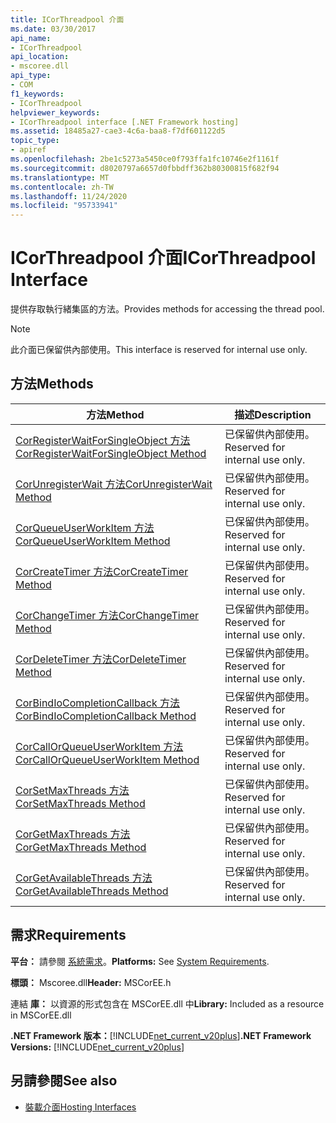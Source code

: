 ```yaml
---
title: ICorThreadpool 介面
ms.date: 03/30/2017
api_name:
- ICorThreadpool
api_location:
- mscoree.dll
api_type:
- COM
f1_keywords:
- ICorThreadpool
helpviewer_keywords:
- ICorThreadpool interface [.NET Framework hosting]
ms.assetid: 18485a27-cae3-4c6a-baa8-f7df601122d5
topic_type:
- apiref
ms.openlocfilehash: 2be1c5273a5450ce0f793ffa1fc10746e2f1161f
ms.sourcegitcommit: d8020797a6657d0fbbdff362b80300815f682f94
ms.translationtype: MT
ms.contentlocale: zh-TW
ms.lasthandoff: 11/24/2020
ms.locfileid: "95733941"
---
```

# <a name="icorthreadpool-interface"></a><span data-ttu-id="a2fae-102">ICorThreadpool 介面</span><span class="sxs-lookup"><span data-stu-id="a2fae-102">ICorThreadpool Interface</span></span>

<span data-ttu-id="a2fae-103">提供存取執行緒集區的方法。</span><span class="sxs-lookup"><span data-stu-id="a2fae-103">Provides methods for accessing the thread pool.</span></span>  
  
> [!NOTE]
> <span data-ttu-id="a2fae-104">此介面已保留供內部使用。</span><span class="sxs-lookup"><span data-stu-id="a2fae-104">This interface is reserved for internal use only.</span></span>  
  
## <a name="methods"></a><span data-ttu-id="a2fae-105">方法</span><span class="sxs-lookup"><span data-stu-id="a2fae-105">Methods</span></span>  
  
|<span data-ttu-id="a2fae-106">方法</span><span class="sxs-lookup"><span data-stu-id="a2fae-106">Method</span></span>|<span data-ttu-id="a2fae-107">描述</span><span class="sxs-lookup"><span data-stu-id="a2fae-107">Description</span></span>|  
|------------|-----------------|  
|[<span data-ttu-id="a2fae-108">CorRegisterWaitForSingleObject 方法</span><span class="sxs-lookup"><span data-stu-id="a2fae-108">CorRegisterWaitForSingleObject Method</span></span>](icorthreadpool-corregisterwaitforsingleobject-method.md)|<span data-ttu-id="a2fae-109">已保留供內部使用。</span><span class="sxs-lookup"><span data-stu-id="a2fae-109">Reserved for internal use only.</span></span>|  
|[<span data-ttu-id="a2fae-110">CorUnregisterWait 方法</span><span class="sxs-lookup"><span data-stu-id="a2fae-110">CorUnregisterWait Method</span></span>](icorthreadpool-corunregisterwait-method.md)|<span data-ttu-id="a2fae-111">已保留供內部使用。</span><span class="sxs-lookup"><span data-stu-id="a2fae-111">Reserved for internal use only.</span></span>|  
|[<span data-ttu-id="a2fae-112">CorQueueUserWorkItem 方法</span><span class="sxs-lookup"><span data-stu-id="a2fae-112">CorQueueUserWorkItem Method</span></span>](icorthreadpool-corqueueuserworkitem-method.md)|<span data-ttu-id="a2fae-113">已保留供內部使用。</span><span class="sxs-lookup"><span data-stu-id="a2fae-113">Reserved for internal use only.</span></span>|  
|[<span data-ttu-id="a2fae-114">CorCreateTimer 方法</span><span class="sxs-lookup"><span data-stu-id="a2fae-114">CorCreateTimer Method</span></span>](icorthreadpool-corcreatetimer-method.md)|<span data-ttu-id="a2fae-115">已保留供內部使用。</span><span class="sxs-lookup"><span data-stu-id="a2fae-115">Reserved for internal use only.</span></span>|  
|[<span data-ttu-id="a2fae-116">CorChangeTimer 方法</span><span class="sxs-lookup"><span data-stu-id="a2fae-116">CorChangeTimer Method</span></span>](icorthreadpool-corchangetimer-method.md)|<span data-ttu-id="a2fae-117">已保留供內部使用。</span><span class="sxs-lookup"><span data-stu-id="a2fae-117">Reserved for internal use only.</span></span>|  
|[<span data-ttu-id="a2fae-118">CorDeleteTimer 方法</span><span class="sxs-lookup"><span data-stu-id="a2fae-118">CorDeleteTimer Method</span></span>](icorthreadpool-cordeletetimer-method.md)|<span data-ttu-id="a2fae-119">已保留供內部使用。</span><span class="sxs-lookup"><span data-stu-id="a2fae-119">Reserved for internal use only.</span></span>|  
|[<span data-ttu-id="a2fae-120">CorBindIoCompletionCallback 方法</span><span class="sxs-lookup"><span data-stu-id="a2fae-120">CorBindIoCompletionCallback Method</span></span>](icorthreadpool-corbindiocompletioncallback-method.md)|<span data-ttu-id="a2fae-121">已保留供內部使用。</span><span class="sxs-lookup"><span data-stu-id="a2fae-121">Reserved for internal use only.</span></span>|  
|[<span data-ttu-id="a2fae-122">CorCallOrQueueUserWorkItem 方法</span><span class="sxs-lookup"><span data-stu-id="a2fae-122">CorCallOrQueueUserWorkItem Method</span></span>](icorthreadpool-corcallorqueueuserworkitem-method.md)|<span data-ttu-id="a2fae-123">已保留供內部使用。</span><span class="sxs-lookup"><span data-stu-id="a2fae-123">Reserved for internal use only.</span></span>|  
|[<span data-ttu-id="a2fae-124">CorSetMaxThreads 方法</span><span class="sxs-lookup"><span data-stu-id="a2fae-124">CorSetMaxThreads Method</span></span>](icorthreadpool-corsetmaxthreads-method.md)|<span data-ttu-id="a2fae-125">已保留供內部使用。</span><span class="sxs-lookup"><span data-stu-id="a2fae-125">Reserved for internal use only.</span></span>|  
|[<span data-ttu-id="a2fae-126">CorGetMaxThreads 方法</span><span class="sxs-lookup"><span data-stu-id="a2fae-126">CorGetMaxThreads Method</span></span>](icorthreadpool-corgetmaxthreads-method.md)|<span data-ttu-id="a2fae-127">已保留供內部使用。</span><span class="sxs-lookup"><span data-stu-id="a2fae-127">Reserved for internal use only.</span></span>|  
|[<span data-ttu-id="a2fae-128">CorGetAvailableThreads 方法</span><span class="sxs-lookup"><span data-stu-id="a2fae-128">CorGetAvailableThreads Method</span></span>](icorthreadpool-corgetavailablethreads-method.md)|<span data-ttu-id="a2fae-129">已保留供內部使用。</span><span class="sxs-lookup"><span data-stu-id="a2fae-129">Reserved for internal use only.</span></span>|  
  
## <a name="requirements"></a><span data-ttu-id="a2fae-130">需求</span><span class="sxs-lookup"><span data-stu-id="a2fae-130">Requirements</span></span>  

 <span data-ttu-id="a2fae-131">**平台：** 請參閱 [系統需求](../../get-started/system-requirements.md)。</span><span class="sxs-lookup"><span data-stu-id="a2fae-131">**Platforms:** See [System Requirements](../../get-started/system-requirements.md).</span></span>  
  
 <span data-ttu-id="a2fae-132">**標頭：** Mscoree.dll</span><span class="sxs-lookup"><span data-stu-id="a2fae-132">**Header:** MSCorEE.h</span></span>  
  
 <span data-ttu-id="a2fae-133">連結 **庫：** 以資源的形式包含在 MSCorEE.dll 中</span><span class="sxs-lookup"><span data-stu-id="a2fae-133">**Library:** Included as a resource in MSCorEE.dll</span></span>  
  
 <span data-ttu-id="a2fae-134">**.NET Framework 版本：**[!INCLUDE[net_current_v20plus](../../../../includes/net-current-v20plus-md.md)]</span><span class="sxs-lookup"><span data-stu-id="a2fae-134">**.NET Framework Versions:** [!INCLUDE[net_current_v20plus](../../../../includes/net-current-v20plus-md.md)]</span></span>  
  
## <a name="see-also"></a><span data-ttu-id="a2fae-135">另請參閱</span><span class="sxs-lookup"><span data-stu-id="a2fae-135">See also</span></span>

- [<span data-ttu-id="a2fae-136">裝載介面</span><span class="sxs-lookup"><span data-stu-id="a2fae-136">Hosting Interfaces</span></span>](hosting-interfaces.md)
